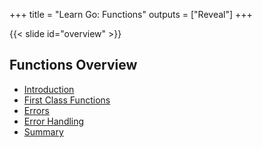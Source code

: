 +++
title = "Learn Go: Functions"
outputs = ["Reveal"]
+++

{{< slide id="overview" >}}
## Functions Overview

- [Introduction](#functions-in-go)
- [First Class Functions](#firstClassFunctions)
- [Errors](#errors)
- [Error Handling](#deferPanicRecover)
- [Summary](#errorSummary)